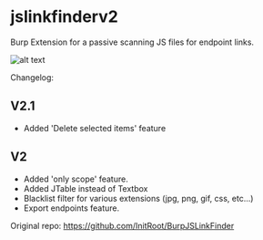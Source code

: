 # jslinkfinderv2
Burp Extension for a passive scanning JS files for endpoint links.

![alt text](https://raw.githubusercontent.com/phlmox/jslinkfinderv2/main/scr.PNG)

Changelog:

V2.1
-----------
- Added 'Delete selected items' feature

V2
-----------
- Added 'only scope' feature.
- Added JTable instead of Textbox
- Blacklist filter for various extensions (jpg, png, gif, css, etc...)
- Export endpoints feature.

Original repo: https://github.com/InitRoot/BurpJSLinkFinder
